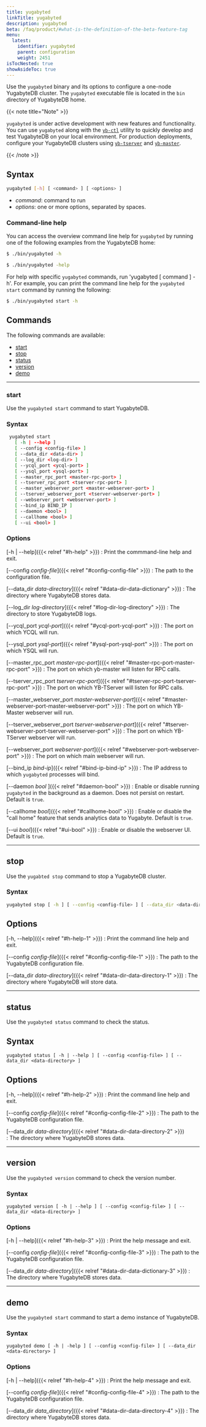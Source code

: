 ```yaml
---
title: yugabyted
linkTitle: yugabyted
description: yugabyted
beta: /faq/product/#what-is-the-definition-of-the-beta-feature-tag
menu:
  latest:
    identifier: yugabyted
    parent: configuration
    weight: 2451
isTocNested: true
showAsideToc: true
---
```


Use the `yugabyted` binary and its options to configure a one-node YugabyteDB cluster. The `yugabyted` executable file is located in the `bin` directory of YugabyteDB home.

{{< note title="Note" >}}

`yugabyted` is under active development with new features and functionality. You can use `yugabyted` along with the [`yb-ctl`](../../../admin/yb-ctl) utility to quickly develop and test YugabyteDB on your local environment. For production deployments, configure your YugabyteDB clusters using [`yb-tserver`](../yb-tserver) and [`yb-master`](../yb-master).

{{< /note >}}

## Syntax

```sh
yugabyted [-h] [ <command> ] [ <options> ]
```

- *command*: command to run
- *options*: one or more options, separated by spaces.

### Command-line help

You can access the overview command line help for `yugabyted` by running one of the following examples from the YugabyteDB home:

```sh
$ ./bin/yugabyted -h
```

```sh
$ ./bin/yugabyted -help
```

For help with specific `yugabyted` commands, run 'yugabyted [ command ] -h'. For example, you can print the command line help for the `yugabyted start` command by running the following:

```sh
$ ./bin/yugabyted start -h
```

## Commands

The following commands are available:

- [start](#start)
- [stop](#stop)
- [status](#status)
- [version](#version)
- [demo](#demo)

-----

### start

Use the `yugabyted start` command to start YugabyteDB.

### Syntax

```sh
 yugabyted start
   [ -h | --help ] 
   [ --config <config-file> ]
   [ --data_dir <data-dir> ]
   [ --log_dir <log-dir> ]  
   [ --ycql_port <ycql-port> ]
   [ --ysql_port <ysql-port> ]
   [ --master_rpc_port <master-rpc-port> ]
   [ --tserver_rpc_port <tserver-rpc-port> ]
   [ --master_webserver_port <master-webserver-port> ]
   [ --tserver_webserver_port <tserver-webserver-port> ]
   [ --webserver_port <webserver-port> ]
   [ --bind_ip BIND_IP ] 
   [ --daemon <bool> ]
   [ --callhome <bool> ] 
   [ --ui <bool> ]
```

### Options


[-h | --help]({{< relref "#h-help" >}})
: Print the commmand-line help and exit.

[--config *config-file*]({{< relref "#config-config-file" >}})
: The path to the configuration file.

[--data_dir *data-directory*]({{< relref "#data-dir-data-dictionary" >}})
: The directory where YugabyteDB stores data.

[--log_dir *log-directory*]({{< relref "#log-dir-log-directory" >}})
: The directory to store YugabyteDB logs.

[--ycql_port *ycql-port*]({{< relref "#ycql-port-ycql-port" >}})
: The port on which YCQL will run.

[--ysql_port *ysql-port*]({{< relref "#ysql-port-ysql-port" >}})
: The port on which YSQL will run.

[--master_rpc_port *master-rpc-port*]({{< relref "#master-rpc-port-master-rpc-port" >}})
: The port on which yb-master will listen for RPC calls.

[--tserver_rpc_port *tserver-rpc-port*]({{< relref "#tserver-rpc-port-tserver-rpc-port" >}})
: The port on which YB-TServer will listen for RPC calls.

[--master_webserver_port *master-webserver-port*]({{< relref "#master-webserver-port-master-webserver-port" >}})
: The port on which YB-Master webserver will run.

[--tserver_webserver_port *tserver-webserver-port*]({{< relref "#tserver-webserver-port-tserver-webserver-port" >}})
: The port on which YB-TServer webserver will run.

[--webserver_port *webserver-port*]({{< relref "#webserver-port-webserver-port" >}})
: The port on which main webserver will run.

[--bind_ip *bind-ip*]({{< relref "#bind-ip-bind-ip" >}})
: The IP address to which `yugabyted` processes will bind.

[--daemon *bool* ]({{< relref "#daemon-bool" >}})
: Enable or disable running `yugabyted` in the background as a daemon. Does not persist on restart. Default is `true`.

[--callhome *bool*]({{< relref "#callhome-bool" >}})
: Enable or disable the "call home" feature that sends analytics data to Yugabyte. Default is `true`.

[--ui *bool*]({{< relref "#ui-bool" >}})
: Enable or disable the webserver UI. Default is `true`.

-----
## stop

Use the `yugabted stop` command to stop a YugabyteDB cluster.

### Syntax

```sh
yugabyted stop [ -h ] [ --config <config-file> ] [ --data_dir <data-directory> ]
```

## Options

[-h, --help]({{< relref "#h-help-1" >}})
: Print the command line help and exit.
  
[--config *config-file*]({{< relref "#config-config-file-1" >}})
: The path to the YugabyteDB configuration file.
  
[--data_dir *data-directory*]({{< relref "#data-dir-data-directory-1" >}})
: The directory where YugabyteDB will store data.

-----

## status

Use the `yugabyted status` command to check the status.

## Syntax

```
yugabyted status [ -h | --help ] [ --config <config-file> ] [ --data_dir <data-directory> ]
```

## Options

[-h, --help]({{< relref "#h-help-2" >}})
: Print the command line help and exit.

[--config *config-file*]({{< relref "#config-config-file-2" >}})
: The path to the YugabyteDB configuration file.

[--data_dir *data-directory*]({{< relref "#data-dir-data-directory-2" >}})  
: The directory where YugabyteDB stores data.

-----

## version

Use the `yugabyted version` command to check the version number.

### Syntax

```
yugabyted version [ -h | --help ] [ --config <config-file> ] [ --data_dir <data-directory> ]
```

### Options

[-h | --help]({{< relref "#h-help-3" >}})
: Print the help message and exit.

[--config *config-file*]({{< relref "#config-config-file-3" >}})
: The path to the YugabyteDB configuration file.

[--data_dir *data-directory*]({{< relref "#data-dir-data-dictionary-3" >}})
: The directory where YugabyteDB stores data.

-----

## demo

Use the `yugabyted start` command to start a demo instance of YugabyteDB.

### Syntax

```
yugabyted demo [ -h | -help ] [ --config <config-file> ] [ --data_dir <data-directory> ]
```

### Options

[-h | --help]({{< relref "#h-help-4" >}})
: Print the help message and exit.

[--config *config-file*]({{< relref "#config-config-file-4" >}})
: The path to the YugabyteDB configuration file.

[--data_dir *data_directory*]({{< relref "#data-dir-data-directory-4" >}})
: The directory where YugabyteDB stores data.
